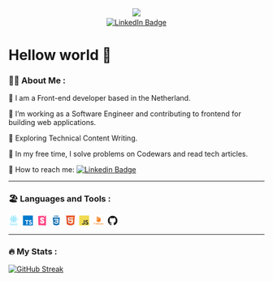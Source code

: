 <div id="header" align="center">
  <img src="https://media.giphy.com/media/YnS7j9pwnECXLMrI4t/giphy.gif" width="100"/>
</div>
<div id="badges" align="center">
  <a href="https://www.linkedin.com/in/xiangyi-sun-1469441b8/" target="_blank">
    <img src="https://img.shields.io/badge/LinkedIn-blue?style=for-the-badge&logo=linkedin&logoColor=white" alt="LinkedIn Badge"/>
  </a>
</div>

<h1>
  Hellow world 🥰
</h1>



### :woman_technologist: About Me :
🌴 I am a Front-end developer based in the Netherland.

🌻 I’m working as a Software Engineer and contributing to frontend for building web applications.

🌱 Exploring Technical Content Writing.

🍵 In my free time, I solve problems on Codewars and read tech articles.

🍬 How to reach me: [![Linkedin Badge](https://img.shields.io/badge/-Xiangyi-blue?style=flat&logo=Linkedin&logoColor=white)](https://www.linkedin.com/in/xiangyi-sun-1469441b8/)



---
### 🏖️ Languages and Tools :

<div>
    <img src="https://github.com/devicons/devicon/blob/master/icons/react/react-original-wordmark.svg" title="React" alt="React" width="20" height="20"/>&nbsp;
    <img src="https://github.com/devicons/devicon/blob/master/icons/typescript/typescript-plain.svg" title="TS **alt="TS" width="20" height="20"/>&nbsp;
  <img src="https://github.com/devicons/devicon/blob/master/icons/storybook/storybook-original.svg" title="Github" **alt="Github" width="20" height="20"/>&nbsp;
  <img src="https://github.com/devicons/devicon/blob/master/icons/css3/css3-plain-wordmark.svg"  title="CSS3" alt="CSS" width="20" height="20"/>&nbsp;
  <img src="https://github.com/devicons/devicon/blob/master/icons/html5/html5-original.svg" title="HTML5" alt="HTML" width="20" height="20"/>&nbsp;
  <img src="https://github.com/devicons/devicon/blob/master/icons/javascript/javascript-original.svg" title="JavaScript" alt="JavaScript" width="20" height="20"/>&nbsp;
  <img src="https://github.com/devicons/devicon/blob/master/icons/firebase/firebase-plain-wordmark.svg" title="Firebase" alt="Firebase" width="20" height="20"/>&nbsp;
  <img src="https://github.com/devicons/devicon/blob/master/icons/github/github-original.svg" title="Github" **alt="Github" width="20" height="20"/>&nbsp;
                                                                                   </div>
                                                           
---

### :fire: My Stats :
[![GitHub Streak](http://github-readme-streak-stats.herokuapp.com?user=xiangyisss)](https://git.io/streak-stats)

<!--
**xiangyisss/xiangyisss** is a ✨ _special_ ✨ repository because its `README.md` (this file) appears on your GitHub profile.

Here are some ideas to get you started:

- 🔭 I’m currently working on ...
- 🌱 I’m currently learning ...
- 👯 I’m looking to collaborate on ...
- 🤔 I’m looking for help with ...
- 💬 Ask me about ...
- 📫 How to reach me: ...
- 😄 Pronouns: ...
- ⚡ Fun fact: ...
-->
